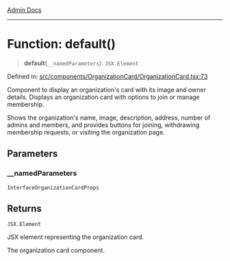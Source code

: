 [Admin Docs](/)

***

# Function: default()

> **default**(`__namedParameters`): `JSX.Element`

Defined in: [src/components/OrganizationCard/OrganizationCard.tsx:73](https://github.com/PalisadoesFoundation/talawa-admin/blob/main/src/components/OrganizationCard/OrganizationCard.tsx#L73)

Component to display an organization's card with its image and owner details.
Displays an organization card with options to join or manage membership.

Shows the organization's name, image, description, address, number of admins and members,
and provides buttons for joining, withdrawing membership requests, or visiting the organization page.

## Parameters

### \_\_namedParameters

`InterfaceOrganizationCardProps`

## Returns

`JSX.Element`

JSX element representing the organization card.

The organization card component.
